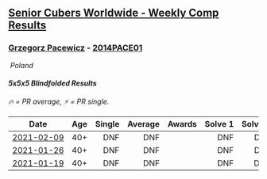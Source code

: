 <style>table {white-space: nowrap;}</style>
<link rel="stylesheet" type="text/css" href="/scw-comp/css/flags.css" />

## [Senior Cubers Worldwide - Weekly Comp Results](/scw-comp/results/)
### [Grzegorz Pacewicz](README.md) - [2014PACE01](https://www.worldcubeassociation.org/persons/2014PACE01?event=555bf)

<i class="flag flag-PL" />&nbsp;Poland

#### 5x5x5 Blindfolded Results

<span style="white-space: nowrap;">🔥 = PR average</span>, <span style="white-space: nowrap;">⚡ = PR single</span>.

| Date | Age | Single | Average | Awards | Solve 1 | Solve 2 | Solve 3 | Video |
| :--: | :--: | --: | --: | :--: | --: | --: | --: | :-- |
| [2021-02-09](../../results/2021-02-09/555bf.md) | 40+ | DNF | DNF |  | DNF | DNF | DNF | [Desktop](https://www.facebook.com/events/426225478800941/permalink/429563351800487) / [Mobile](https://m.facebook.com/events/426225478800941?view=permalink&id=429563351800487) |
| [2021-01-26](../../results/2021-01-26/555bf.md) | 40+ | DNF | DNF |  | DNF | DNF | DNF | [Desktop](https://www.facebook.com/events/712047552829208/permalink/715001422533821) / [Mobile](https://m.facebook.com/events/712047552829208?view=permalink&id=715001422533821) |
| [2021-01-19](../../results/2021-01-19/555bf.md) | 40+ | DNF | DNF |  | DNF | DNS | DNS | [Desktop](https://www.facebook.com/events/442673873440898/permalink/445282769846675) / [Mobile](https://m.facebook.com/events/442673873440898?view=permalink&id=445282769846675) |


<!-- Global site tag (gtag.js) - Google Analytics -->
<script async src="https://www.googletagmanager.com/gtag/js?id=UA-86348435-3"></script>
<script>window.dataLayer = window.dataLayer || []; function gtag() {dataLayer.push(arguments);} gtag('js', new Date()); gtag('config', 'UA-86348435-3');</script>
